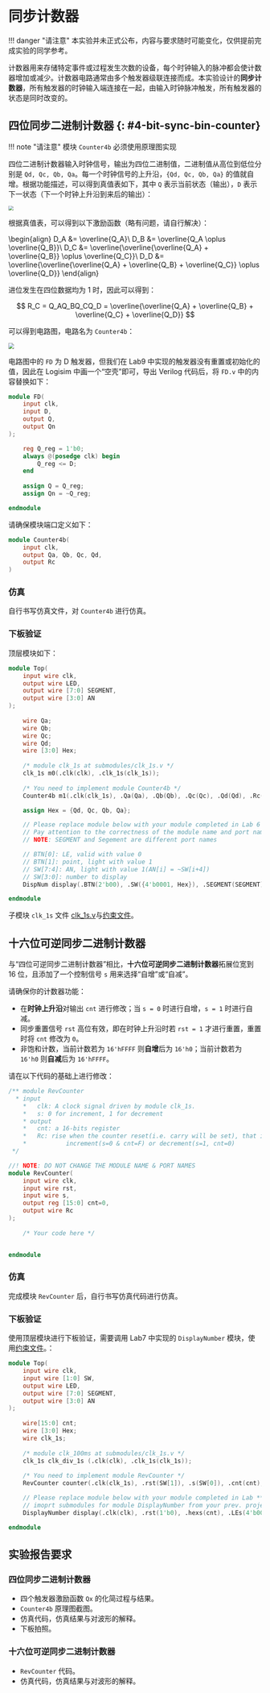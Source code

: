 # 同步计数器

!!! danger "请注意"
    本实验并未正式公布，内容与要求随时可能变化，仅供提前完成实验的同学参考。

计数器用来存储特定事件或过程发生次数的设备，每个时钟输入的脉冲都会使计数器增加或减少。计数器电路通常由多个触发器级联连接而成。本实验设计的**同步计数器**，所有触发器的时钟输入端连接在一起，由输入时钟脉冲触发，所有触发器的状态是同时改变的。

## 四位同步二进制计数器 {: #4-bit-sync-bin-counter}

!!! note "请注意"
    模块 `Counter4b` 必须使用原理图实现

四位二进制计数器输入时钟信号，输出为四位二进制值，二进制值从高位到低位分别是 `Qd, Qc, Qb, Qa`。每一个时钟信号的上升沿，`{Qd, Qc, Qb, Qa}` 的值就自增。根据功能描述，可以得到真值表如下，其中 `Q` 表示当前状态（输出），`D` 表示下一状态（下一个时钟上升沿到来后的输出）：

<img src="../pic/truth_table.png" style="zoom:60%">

根据真值表，可以得到以下激励函数（略有问题，请自行解决）：

\begin{align}
    D_A &= \overline{Q_A}\\
    D_B &= \overline{Q_A \oplus \overline{Q_B}}\\
    D_C &= \overline{\overline{\overline{Q_A} + \overline{Q_B}} \oplus \overline{Q_C}}\\
    D_D &= \overline{\overline{\overline{Q_A} + \overline{Q_B} + \overline{Q_C}} \oplus \overline{Q_D}}
\end{align}

进位发生在四位数据均为 1 时，因此可以得到：

$$
R_C = Q_AQ_BQ_CQ_D = \overline{\overline{Q_A} + \overline{Q_B} + \overline{Q_C} + \overline{Q_D}}
$$

可以得到电路图，电路名为 `Counter4b`：

<img src="../pic/circuit_counter4b.png" style="zoom:70%">

电路图中的 `FD` 为 D 触发器，但我们在 Lab9 中实现的触发器没有重置或初始化的值，因此在 Logisim 中画一个“空壳”即可，导出 Verilog 代码后，将 `FD.v` 中的内容替换如下：

```verilog linenums="1"
module FD(
    input clk,
    input D,
    output Q,
    output Qn
);

    reg Q_reg = 1'b0;
    always @(posedge clk) begin
        Q_reg <= D;    
    end
    
    assign Q = Q_reg;
    assign Qn = ~Q_reg;

endmodule
```

请确保模块端口定义如下：

```verilog
module Counter4b(
    input clk,
    output Qa, Qb, Qc, Qd,
    output Rc
)
```

### 仿真

自行书写仿真文件，对 `Counter4b` 进行仿真。

### 下板验证

顶层模块如下：

```verilog linenums="1"
module Top( 
	input wire clk,
	output wire LED,
	output wire [7:0] SEGMENT,
	output wire [3:0] AN
);
	 
	wire Qa;
	wire Qb;
	wire Qc;
	wire Qd;
	wire [3:0] Hex;
	
	/* module clk_1s at submodules/clk_1s.v */
	clk_1s m0(.clk(clk), .clk_1s(clk_1s));
	
	/* You need to implement module Counter4b */
	Counter4b m1(.clk(clk_1s), .Qa(Qa), .Qb(Qb), .Qc(Qc), .Qd(Qd), .Rc(LED));

	assign Hex = {Qd, Qc, Qb, Qa};

	// Please replace module below with your module completed in Lab 6
	// Pay attention to the correctness of the module name and port name
	// NOTE: SEGMENT and Segement are different port names

	// BTN[0]: LE, valid with value 0
	// BTN[1]: point, light with value 1
	// SW[7:4]: AN, light with value 1(AN[i] = ~SW[i+4])
	// SW[3:0]: number to display
	DispNum display(.BTN(2'b00), .SW({4'b0001, Hex}), .SEGMENT(SEGMENT), .AN(AN));

endmodule
```

子模块 `clk_1s` 文件 [clk_1s.v](../attachment/clk_1s.v)与[约束文件](../attachment/constraints_labA_part1.xdc)。

## 十六位可逆同步二进制计数器

与“四位可逆同步二进制计数器”相比，**十六位可逆同步二进制计数器**拓展位宽到 16 位，且添加了一个控制信号 `s` 用来选择“自增”或“自减”。

请确保你的计数器功能：

* 在**时钟上升沿**对输出 `cnt` 进行修改；当 `s = 0` 时进行自增，`s = 1` 时进行自减。
* 同步重置信号 `rst` 高位有效，即在时钟上升沿时若 `rst = 1` 才进行重置，重置时将 `cnt` 修改为 `0`。
* 非饱和计数，当前计数若为 `16'hFFFF` 则**自增**后为 `16'h0`；当前计数若为 `16'h0` 则**自减**后为 `16'hFFFF`。

请在以下代码的基础上进行修改：

```verilog linenums="1"
/** module RevCounter
  * input
	* 	clk: A clock signal driven by module clk_1s.
	*	s: 0 for increment, 1 for decrement
	* output
	* 	cnt: a 16-bits register
	* 	Rc: rise when the counter reset(i.e. carry will be set), that is, Rc becomes 1 when
	* 			increment(s=0 & cnt=F) or decrement(s=1, cnt=0)
 */

//! NOTE: DO NOT CHANGE THE MODULE NAME & PORT NAMES
module RevCounter( 
	input wire clk,
	input wire rst,
	input wire s,
	output reg [15:0] cnt=0,
	output wire Rc
);
	 
	/* Your code here */


endmodule
```

### 仿真

完成模块 `RevCounter` 后，自行书写仿真代码进行仿真。

### 下板验证

使用顶层模块进行下板验证，需要调用 Lab7 中实现的 `DisplayNumber` 模块，使用[约束文件](../attachment/constraints_labA_part2.xdc)。：

```verilog linenums="1"
module Top( 
	input wire clk,
	input wire [1:0] SW,
	output wire LED,
	output wire [7:0] SEGMENT,
	output wire [3:0] AN
);
	 
	wire[15:0] cnt;
	wire [3:0] Hex;
	wire clk_1s;
	
	/* module clk_100ms at submodules/clk_1s.v */
	clk_1s clk_div_1s (.clk(clk), .clk_1s(clk_1s));
	
	/* You need to implement module RevCounter */
	RevCounter counter(.clk(clk_1s), .rst(SW[1]), .s(SW[0]), .cnt(cnt), .Rc(LED));

	// Please replace module below with your module completed in Lab **7**
	// imoprt submodules for module DisplayNumber from your prev. project
	DisplayNumber display(.clk(clk), .rst(1'b0), .hexs(cnt), .LEs(4'b0000), .points(4'b0000), .AN(AN), .SEGMENT(SEGMENT));

endmodule
```

## 实验报告要求

### 四位同步二进制计数器

* 四个触发器激励函数 `Qx` 的化简过程与结果。
* `Counter4b` 原理图截图。
* 仿真代码，仿真结果与对波形的解释。
* 下板拍照。

### 十六位可逆同步二进制计数器

* `RevCounter` 代码。
* 仿真代码，仿真结果与对波形的解释。